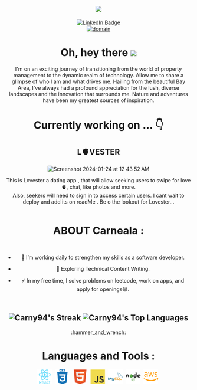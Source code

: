 
<div id="header" align="center">
   <img src="https://media.giphy.com/media/Vf3ZKdillTMOOaOho0/giphy.gif" width="100" />
</div>

<div id="pc" align="center">
    <img src="https://komarev.com/ghpvc/?username=Carny94&style=flat-square&color=blue" alt=""/>
</div>

<div id="badges" align="center">
    <a href="http://www.linkedin.com/in/carneala-odom">
        <img src="https://img.shields.io/badge/LinkedIn-blue?style=for-the-badge&logo=linkedin&logoColor=white" alt="LinkedIn Badge"/>
    </a>
</div>
<div id="website" align="center">
    <a href="https://carneala-portfolio-832072b69e4a.herokuapp.com/">
       <img width="100" height="100" src="https://img.icons8.com/clouds/100/domain.png" alt="domain"/>
    </a>
</div>
<h1 id="wave" align="center">
  Oh, hey there
  <img src="https://media.giphy.com/media/hvRJCLFzcasrR4ia7z/giphy.gif" width="30px"/>
</h1>
  <p align="center">I'm on an exciting journey of transitioning from the world of property management to the dynamic realm of technology. Allow me to share a glimpse of who I am and what drives me. Hailing from the beautiful Bay Area, I've always had a profound appreciation for the lush, diverse landscapes and the innovation that surrounds me. Nature and adventures have been my greatest sources of inspiration.</p>

<div align="center">
  <h1>Currently working on ... 👇</h1>
   <h2 align="center">L🫀VESTER</h2>
  <img src="https://github.com/Carny94/Carny94/assets/134980150/ea0850d7-4fc9-464b-a245-f18d1dce8a5b"  width="800" alt="Screenshot 2024-01-24 at 12 43 52 AM" />
   <p>This is Lovester a dating app , that will allow seeking users to swipe for love🫀, chat, like photos and more. </br> Also, seekers will need to sign in to access certain users. I cant wait to deploy and add its on readMe . Be o the lookout for Lovester... </p>
</div>
<div style="display: flex; justify-content: center; align-items: center; flex-direction: column; text-align: center;">
<h1>ABOUT Carneala :</h1>

- :telescope: I’m working daily to strengthen my skills as a software developer. 

- :seedling: Exploring Technical Content Writing.

- :zap: In my free time, I solve problems on leetcode, work on apps, and apply for openings😄.
  
</div>


<div align="center">

![Carny94's Streak](https://github-readme-streak-stats.herokuapp.com/?user=Carny94&theme=onedark&hide_border=false)
![Carny94's Top Languages](https://github-readme-stats.vercel.app/api/top-langs/?username=Carny94&theme=onedark&show_icons=true&hide_border=false&layout=compact)
---
</div>
<div align="center">
 :hammer_and_wrench: <h1>Languages and Tools :</h1>

  <img src="https://github.com/devicons/devicon/blob/master/icons/react/react-original-wordmark.svg" title="React" alt="React" width="40" height="40"/>&nbsp;
  <img src="https://github.com/devicons/devicon/blob/master/icons/css3/css3-plain-wordmark.svg"  title="CSS3" alt="CSS" width="40" height="40"/>&nbsp;
  <img src="https://github.com/devicons/devicon/blob/master/icons/html5/html5-original.svg" title="HTML5" alt="HTML" width="40" height="40"/>&nbsp;
  <img src="https://github.com/devicons/devicon/blob/master/icons/javascript/javascript-original.svg" title="JavaScript" alt="JavaScript" width="40" height="40"/>&nbsp;
  <img src="https://github.com/devicons/devicon/blob/master/icons/mysql/mysql-original-wordmark.svg" title="MySQL"  alt="MySQL" width="40" height="40"/>&nbsp;
  <img src="https://github.com/devicons/devicon/blob/master/icons/nodejs/nodejs-original-wordmark.svg" title="NodeJS" alt="NodeJS" width="40" height="40"/>&nbsp;
  <img src="https://github.com/devicons/devicon/blob/master/icons/amazonwebservices/amazonwebservices-plain-wordmark.svg" title="AWS" alt="AWS" width="40" height="40"/>&nbsp;
</div>


